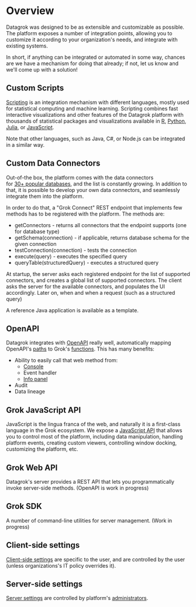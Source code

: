 <!-- TITLE: Integration -->
<!-- SUBTITLE: -->

# Overview

Datagrok was designed to be as extensible and customizable as possible. The platform exposes a number of 
integration points, allowing you to customize it according to your organization's needs, and integrate
with existing systems.

In short, if anything can be integrated or automated in some way, chances are we have a mechanism 
for doing that already; if not, let us know and we'll come up with a solution! 

## Custom Scripts

[Scripting](../compute/scripting.md) is an integration mechanism with different languages,
mostly used for statistical computing and machine learning. 
Scripting combines fast interactive visualizations and other features of the Datagrok platform 
with thousands of statistical packages and visualizations available in 
[R](https://www.r-project.org/about.html), [Python](https://www.python.org),
[Julia](https://julialang.org), or [JavaScript](https://www.javascript.com).

Note that other languages, such as Java, C#, or Node.js can be integrated in a similar way.

## Custom Data Connectors

Out-of-the box, the platform comes with the data connectors  
for [30+ popular databases](../access/data-connection.md#connectors), and the list is constantly growing.
In addition to that, it is possible to develop your own data connectors, and seamlessly integrate them
into the platform.

In order to do that, a "Grok Connect" REST endpoint that implements few methods has to be registered with the platform. 
The methods are:
* getConnectors - returns all connectors that the endpoint supports (one for database type)
* getSchema(connection) - if applicable, returns database schema for the given connection
* testConnection(connection) - tests the connection
* execute(query) - executes the specified query
* queryTable(structuredQuery) - executes a structured query

At startup, the server asks each registered endpoint for the list of supported connectors, and 
creates a global list of supported connectors. The client asks the server for the available connectors,
and populates the UI accordingly. Later on, when and when a request (such as a structured query)
 
A reference Java application is available as a template. 

## OpenAPI

Datagrok integrates with [OpenAPI](../access/open-api.md) really well, automatically mapping
OpenAPI's [paths](https://swagger.io/docs/specification/basic-structure/) to Grok's [functions](../overview/functions/function.md).
This has many benefits:
* Ability to easily call that web method from:
  * [Console](../overview/console.md)
  * Event handler
  * [Info panel](../discover/info-panels.md)
* Audit
* Data lineage

## Grok JavaScript API

JavaScript is the lingua franca of the web, and naturally it is a first-class language in the Grok ecosystem. 
We expose a [JavaScript API](../develop/js-integration.md) that allows you to control most of the platform, including
data manipulation, handling platform events, creating custom viewers, controlling window docking,
customizing the platform, etc.  

## Grok Web API

Datagrok's server provides a REST API that lets you programmatically invoke server-side methods. 
(OpenAPI is work in progress)

## Grok SDK

A number of command-line utilities for server management. (Work in progress)

## Client-side settings

[Client-side settings](../overview/settings.md) are specific to the user, and are controlled by the user (unless 
organizations's IT policy overrides it).

## Server-side settings

[Server settings](../overview/settings-server.md) are controlled by platform's [administrators](../govern/security.md).
